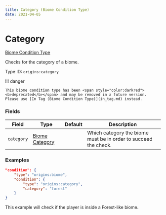 ```yaml
---
title: Category (Biome Condition Type)
date: 2021-04-05
---
```


# Category

[Biome Condition Type](../biome_condition_types.md)

Checks for the category of a biome.

Type ID: `origins:category`


!!! danger

    This biome condition type has been <span style="color:darkred"><b>deprecated</b></span> and may be removed in a future version. Please use [In Tag (Biome Condition Type)](in_tag.md) instead.


### Fields

Field  | Type | Default | Description
-------|------|---------|-------------
`category` | [Biome Category](../../misc/extras/biome_categories.md) | |  Which category the biome must be in order to succeed the check.


### Examples

```json
"condition": {
    "type": "origins:biome",
    "condition": {
        "type": "origins:category",
        "category": "forest"
    }
}
```

This example will check if the player is inside a Forest-like biome.
